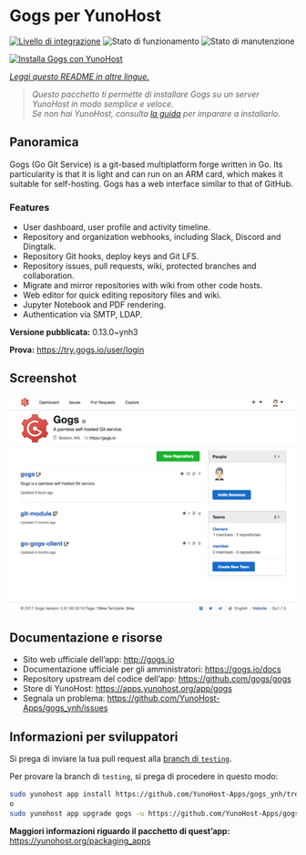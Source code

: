 <!--
N.B.: Questo README è stato automaticamente generato da <https://github.com/YunoHost/apps/tree/master/tools/readme_generator>
NON DEVE essere modificato manualmente.
-->

# Gogs per YunoHost

[![Livello di integrazione](https://dash.yunohost.org/integration/gogs.svg)](https://dash.yunohost.org/appci/app/gogs) ![Stato di funzionamento](https://ci-apps.yunohost.org/ci/badges/gogs.status.svg) ![Stato di manutenzione](https://ci-apps.yunohost.org/ci/badges/gogs.maintain.svg)

[![Installa Gogs con YunoHost](https://install-app.yunohost.org/install-with-yunohost.svg)](https://install-app.yunohost.org/?app=gogs)

*[Leggi questo README in altre lingue.](./ALL_README.md)*

> *Questo pacchetto ti permette di installare Gogs su un server YunoHost in modo semplice e veloce.*  
> *Se non hai YunoHost, consulta [la guida](https://yunohost.org/install) per imparare a installarlo.*

## Panoramica

Gogs (Go Git Service) is a git-based multiplatform forge written in Go. Its particularity is that it is light and can run on an ARM card, which makes it suitable for self-hosting. Gogs has a web interface similar to that of GitHub.

### Features

- User dashboard, user profile and activity timeline.
- Repository and organization webhooks, including Slack, Discord and Dingtalk.
- Repository Git hooks, deploy keys and Git LFS.
- Repository issues, pull requests, wiki, protected branches and collaboration.
- Migrate and mirror repositories with wiki from other code hosts.
- Web editor for quick editing repository files and wiki.
- Jupyter Notebook and PDF rendering.
- Authentication via SMTP, LDAP.


**Versione pubblicata:** 0.13.0~ynh3

**Prova:** <https://try.gogs.io/user/login>

## Screenshot

![Screenshot di Gogs](./doc/screenshots/screenshot.png)

## Documentazione e risorse

- Sito web ufficiale dell’app: <http://gogs.io>
- Documentazione ufficiale per gli amministratori: <https://gogs.io/docs>
- Repository upstream del codice dell’app: <https://github.com/gogs/gogs>
- Store di YunoHost: <https://apps.yunohost.org/app/gogs>
- Segnala un problema: <https://github.com/YunoHost-Apps/gogs_ynh/issues>

## Informazioni per sviluppatori

Si prega di inviare la tua pull request alla [branch di `testing`](https://github.com/YunoHost-Apps/gogs_ynh/tree/testing).

Per provare la branch di `testing`, si prega di procedere in questo modo:

```bash
sudo yunohost app install https://github.com/YunoHost-Apps/gogs_ynh/tree/testing --debug
o
sudo yunohost app upgrade gogs -u https://github.com/YunoHost-Apps/gogs_ynh/tree/testing --debug
```

**Maggiori informazioni riguardo il pacchetto di quest’app:** <https://yunohost.org/packaging_apps>
